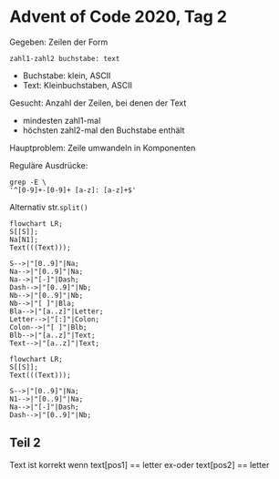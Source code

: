 # Advent of Code 2020, Tag 2

Gegeben: Zeilen der Form

~~~
zahl1-zahl2 buchstabe: text
~~~

- Buchstabe: klein, ASCII
- Text: Kleinbuchstaben, ASCII

Gesucht: Anzahl der Zeilen, bei denen der Text
- mindesten zahl1-mal
- höchsten zahl2-mal
den Buchstabe enthält

Hauptproblem: Zeile umwandeln in Komponenten

Reguläre Ausdrücke:
~~~
grep -E \
'^[0-9]+-[0-9]+ [a-z]: [a-z]+$'
~~~

Alternativ str.`split()`

~~~mermaid
flowchart LR;
S[[S]];
Na[N1];
Text(((Text)));

S-->|"[0..9]"|Na;
Na-->|"[0..9]"|Na;
Na-->|"[-]"|Dash;
Dash-->|"[0..9]"|Nb;
Nb-->|"[0..9]"|Nb;
Nb-->|"[ ]"|Bla;
Bla-->|"[a..z]"|Letter;
Letter-->|"[:]"|Colon;
Colon-->|"[ ]"|Blb;
Blb-->|"[a..z]"|Text;
Text-->|"[a..z]"|Text;
~~~

~~~mermaid
flowchart LR;
S[[S]];
Text(((Text)));

S-->|"[0..9]"|Na;
N1-->|"[0..9]"|Na;
Na-->|"[-]"|Dash;
Dash-->|"[0..9]"|Nb;
~~~

## Teil 2

Text ist korrekt wenn text[pos1] == letter ex-oder text[pos2] == letter
